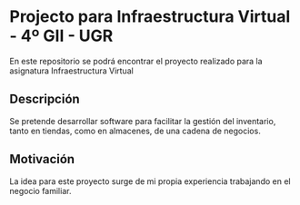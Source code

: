 # Projecto para Infraestructura Virtual - 4º GII - UGR

En este repositorio se podrá encontrar el proyecto realizado para la asignatura Infraestructura Virtual

## Descripción

Se pretende desarrollar software para facilitar la gestión del inventario, tanto en tiendas, como en almacenes, de una cadena de negocios.

## Motivación

La idea para este proyecto surge de mi propia experiencia trabajando en el negocio familiar.